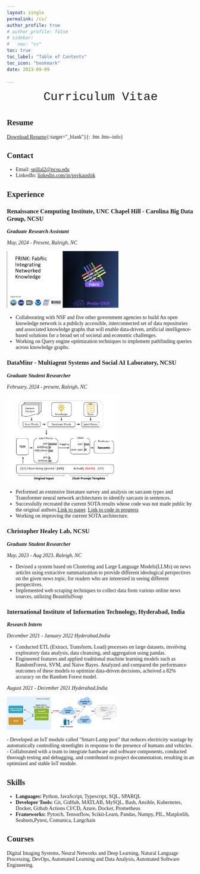 ```yaml
---
layout: single
permalink: /cv/
author_profile: true
# author_profile: false
# sidebar:
#   nav: "cv"
toc: true
toc_label: "Table of Contents"
toc_icon: "bookmark"
date: 2023-09-09

---
```



<html>
<head>
    <style>
        body {
            font-family: 'Times New Roman', Times, serif;
        }
    </style>
</head>
<body>

<div style="margin-bottom:1cm; font-family: 'Courier New', Courier, monospace;" align="center"><font size="6">Curriculum Vitae</font></div>

</body>
</html>



## Resume 
[Download Resume](https://github.com/psvkaushik/psvkaushik.github.io/blob/main/resumes/KP_ML_res.pdf){:target="_blank"}{: .btn .btn--info}

## Contact
- Email: [spillal2@ncsu.edu]()
- LinkedIn: [linkedin.com/in/psvkaushik](https://www.linkedin.com/in/psvkaushik/)

## Experience

### Renaissance Computing Institute, UNC Chapel Hill - Carolina Big Data Group, NCSU
***Graduate Research Assistant***

*May, 2024 - Present, Raleigh, NC*
<p>

  <img src="https://github.com/psvkaushik/psvkaushik.github.io/blob/main/images/frink.png" width="300" /> 
</p>

- Collaborating with NSF and five other government agencies to build An open knowledge network is a publicly accessible, interconnected set of data repositories and associated knowledge graphs that will enable data-driven, artificial intelligence-based solutions for a broad set of societal and economic challenges. 
- Working on Query engine optimization techniques to implement pathfinding queries across knowledge graphs.


### DataMinr - Multiagent Systems and Social AI Laboratory, NCSU  
***Graduate Student Researcher***

*February, 2024 - present, Raleigh, NC*

<p>

  <img src="https://github.com/psvkaushik/psvkaushik.github.io/blob/main/images/sarc.png" width="300" /> 
</p>

- Performed an extensive literature survey and analysis on sarcasm types and Transformer neural network architectures to identify sarcasm in sentences.
- Successfully recreated the current SOTA results whose code was not made public by the original authors.[Link to paper](https://aclanthology.org/2023.eacl-main.25.pdf). [Link to code in progress]()
- Working on improving the current SOTA architecture.

### Christopher Healey Lab, NCSU
***Graduate Student Researcher***

*May, 2023 - Aug 2023, Raleigh, NC*

- Devised a system based on Clustering and Large Language Models(LLMs) on news articles using extractive summarization to provide different ideological perspectives on the given news topic, for readers who are interested in seeing different perspectives.
- Implemented web scraping techniques to collect data from various online news sources, utilizing BeautifulSoup
  
### International Institute of Information Technology, Hyderabad, India
***Research Intern***

*December 2021 - January 2022 Hyderabad,India*

- Conducted ETL (Extract, Transform, Load) processes on large datasets, involving exploratory data analysis, data cleansing, and aggregation using pandas.
-  Engineered features and applied traditional machine learning models such as RandomForest, SVM, and Naive Bayes. Analyzed and compared the performance outcomes of these models to optimize data-driven decisions, acheived a 82% accuracy on the Random Forest model.

 *August 2021 - December 2021 Hyderabad,India* 
 <p>

  <img src="https://github.com/psvkaushik/psvkaushik.github.io/blob/main/images/smartlamp.png" width="300" /> 
</p>
- Developed an IoT module called "Smart-Lamp post" that reduces electricity wastage by automatically controlling streetlights in response to the presence of humans and vehicles.
- Collaborated with a team to integrate hardware and software components, conducted thorough testing and debugging, and contributed to project documentation, resulting in an optimized and stable IoT module.
  

  
## Skills

- **Languages:** Python, JavaScript, Typescript, SQL, SPARQL
- **Developer Tools:** Git, GitHub, MATLAB, MySQL, Bash, Ansible, Kubernetes, Docker, Github Actions CI/CD, Azure, Docker, Prometheus
- **Frameworks:** Pytorch, Tensorflow, Scikit-Learn, Pandas, Numpy, PIL, Matplotlib, Seaborn,Pytest, Comunica, Langchain

## Courses

Digital Imaging Systems, Neural Networks and Deep Learning, Natural Language Processing, DevOps, Automated Learning and Data Analysis, Automated Software Engineering.
